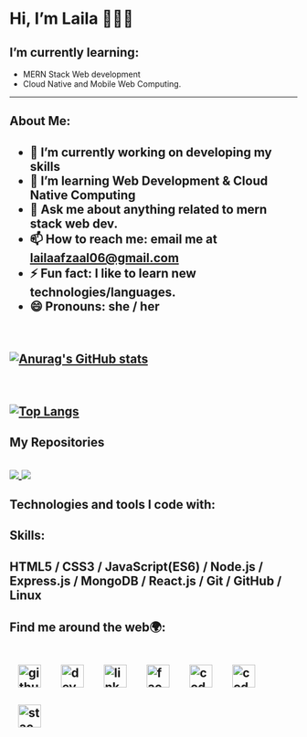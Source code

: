 <h1>Hi, I’m Laila 👋👩‍💻</h1> 
<h2>I’m currently learning: </h2>

- MERN Stack Web development <br/>
- Cloud Native and Mobile Web Computing.

<hr />
<h2>About Me:<h2/>

- 🔭 I’m currently working on developing my skills <br />
- 🌱 I’m learning Web Development & Cloud Native Computing <br />
- 💬 Ask me about anything related to mern stack web dev. <br />
- 📫 How to reach me: email me at lailaafzaal06@gmail.com <br />
- ⚡ Fun fact: I like to learn new technologies/languages. <br />
- 😄 Pronouns: she / her
<br />
  
[![Anurag's GitHub stats](https://github-readme-stats.vercel.app/api?username=laila-afzaal&hide=stars&show_icons=true&theme=tokyonight)](https://github.com/anuraghazra/github-readme-stats)

<br/>
  
  [![Top Langs](https://github-readme-stats.vercel.app/api/top-langs/?username=laila-afzaal&theme=tokyonight)](https://github.com/anuraghazra/github-readme-stats)
  
<h2>My Repositories<h2/>    

 <a href="https://github.com/laila-afzaal/product-list-CRUD-operations">
  <img align="center" src="https://github-readme-stats.vercel.app/api/pin/?username=laila-afzaal&repo=product-list-CRUD-operations&theme=tokyonight" />
</a>
<a href="https://github.com/laila-afzaal/To-Do-App">
  <img align="center" src="https://github-readme-stats.vercel.app/api/pin/?username=laila-afzaal&repo=To-Do-App&theme=tokyonight" />
</a>
  
<h2>Technologies and tools I code with:<h2/>
  
  
<h2>Skills:<h2/> HTML5 / CSS3 / JavaScript(ES6) / Node.js / Express.js / MongoDB / React.js / Git / GitHub / Linux

<h2>Find me around the web🌍:<h2/>
  
[<img src='https://cdn.jsdelivr.net/npm/simple-icons@3.0.1/icons/github.svg' alt='github' height='40' style="margin:15px;">](https://github.com/laila-afzaal)  [<img src='https://cdn.jsdelivr.net/npm/simple-icons@3.0.1/icons/dev-dot-to.svg' alt='dev' height='40' style="margin:15px;">](https://dev.to/lailaafzaal)  [<img src='https://cdn.jsdelivr.net/npm/simple-icons@3.0.1/icons/linkedin.svg' alt='linkedin' height='40' style="margin:15px;">](https://www.linkedin.com/in/laila-afzaal/)  [<img src='https://cdn.jsdelivr.net/npm/simple-icons@3.0.1/icons/facebook.svg' alt='facebook' height='40' style="margin:15px;">](https://www.facebook.com/laila.afzaal06)  [<img src='https://cdn.jsdelivr.net/npm/simple-icons@3.0.1/icons/codepen.svg' alt='codepen' height='40' style="margin:15px;">](https://codepen.io/laila-afzaal)  [<img src='https://cdn.jsdelivr.net/npm/simple-icons@3.0.1/icons/codesandbox.svg' alt='codesandbox' height='40' style="margin:15px;">](https://codesandbox.io/u/laila-afzaal) [<img src='https://cdn.jsdelivr.net/npm/simple-icons@3.0.1/icons/stackoverflow.svg' alt='stackoverflow' height='40' style="margin:15px;">](https://stackoverflow.com/users/19291688)  


